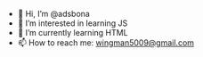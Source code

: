 - 👋 Hi, I’m @adsbona
- 👀 I’m interested in learning JS
- 🌱 I’m currently learning HTML
- 📫 How to reach me: wingman5009@gmail.com

<!---
adsbona/adsbona is a ✨ special ✨ repository because its `README.md` (this file) appears on your GitHub profile.
You can click the Preview link to take a look at your changes.
--->
